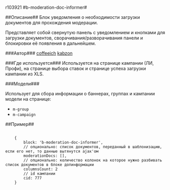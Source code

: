 r103921
#b-moderation-doc-informer#

##Описание##
Блок уведомления о необходимости загрузки документов для прохождения модерации.

Представляет собой свернутую панель с уведомлением и кнопками для загрузки документов, сворачивания/разворачивания
панели и блокировки её появления в дальнейшем.

###Автор### 
[coffeeich](https://staff.yandex-team.ru/coffeeich)
[kabzon](https://staff.yandex-team.ru/kabzon)

###Где используется###
Используется на странице кампании (ЛИ, Профи), на странице выбора ставок и странице успеха загрузки кампании из XLS. 
   
###Модели###

Использует для сбора информации о баннерах, группах и кампании модели на странице:

* `m-group`
* `m-campaign`

##Пример##

```

    {
        block: 'b-moderation-doc-informer',
        // опционально: список документов, переданный в шаблонизацию, если его нет, то данные вытянутся ajax'ом
        moderationDocs: [],
        // опционально: количество колонок на которое нужно разбивать список документов в блоке допинформации
        columnsCount: 2
        // id кампании
        cid: 777
    }
```
